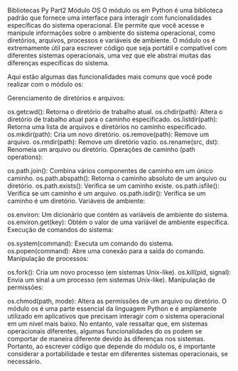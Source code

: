Bibliotecas Py Part2
Módulo OS
O módulo os em Python é uma biblioteca padrão que fornece uma interface para interagir com funcionalidades específicas do sistema operacional. Ele permite que você acesse e manipule informações sobre o ambiente do sistema operacional, como diretórios, arquivos, processos e variáveis de ambiente. O módulo os é extremamente útil para escrever código que seja portátil e compatível com diferentes sistemas operacionais, uma vez que ele abstrai muitas das diferenças específicas do sistema.

Aqui estão algumas das funcionalidades mais comuns que você pode realizar com o módulo os:

Gerenciamento de diretórios e arquivos:

os.getcwd(): Retorna o diretório de trabalho atual.
os.chdir(path): Altera o diretório de trabalho atual para o caminho especificado.
os.listdir(path): Retorna uma lista de arquivos e diretórios no caminho especificado.
os.mkdir(path): Cria um novo diretório.
os.remove(path): Remove um arquivo.
os.rmdir(path): Remove um diretório vazio.
os.rename(src, dst): Renomeia um arquivo ou diretório.
Operações de caminho (path operations):

os.path.join(): Combina vários componentes de caminho em um único caminho.
os.path.abspath(): Retorna o caminho absoluto de um arquivo ou diretório.
os.path.exists(): Verifica se um caminho existe.
os.path.isfile(): Verifica se um caminho é um arquivo.
os.path.isdir(): Verifica se um caminho é um diretório.
Variáveis de ambiente:

os.environ: Um dicionário que contém as variáveis de ambiente do sistema.
os.environ.get(key): Obtém o valor de uma variável de ambiente específica.
Execução de comandos do sistema:

os.system(command): Executa um comando do sistema.
os.popen(command): Abre uma conexão para a saída do comando.
Manipulação de processos:

os.fork(): Cria um novo processo (em sistemas Unix-like).
os.kill(pid, signal): Envia um sinal a um processo (em sistemas Unix-like).
Manipulação de permissões:

os.chmod(path, mode): Altera as permissões de um arquivo ou diretório.
O módulo os é uma parte essencial da linguagem Python e é amplamente utilizado em aplicativos que precisam interagir com o sistema operacional em um nível mais baixo. No entanto, vale ressaltar que, em sistemas operacionais diferentes, algumas funcionalidades do os podem se comportar de maneira diferente devido às diferenças nos sistemas. Portanto, ao escrever código que depende do módulo os, é importante considerar a portabilidade e testar em diferentes sistemas operacionais, se necessário.
